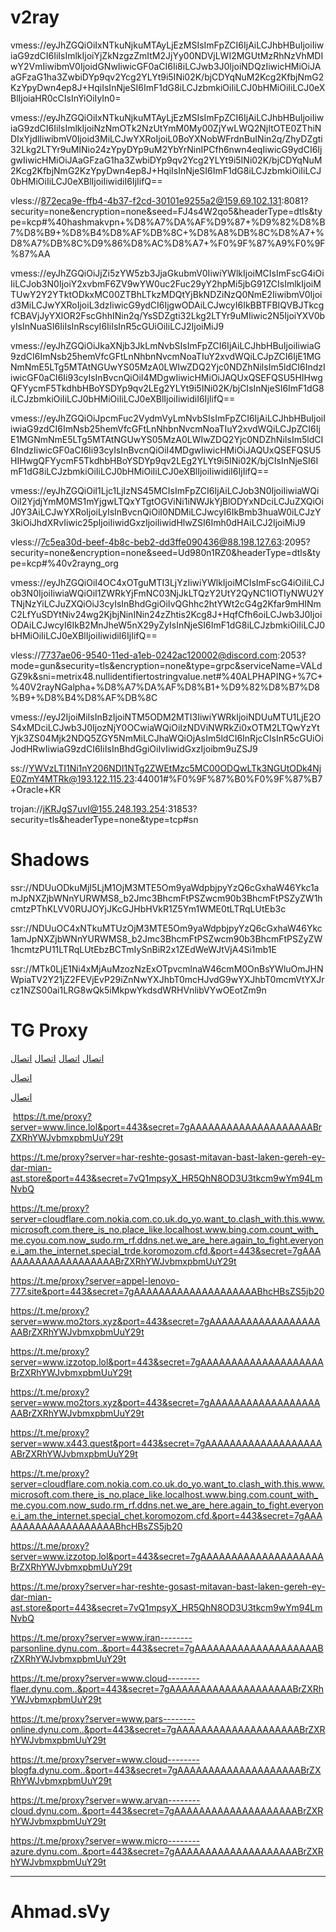 # v2ray
vmess://eyJhZGQiOiIxNTkuNjkuMTAyLjEzMSIsImFpZCI6IjAiLCJhbHBuIjoiIiwiaG9zdCI6IiIsImlkIjoiYjZkNzgzZmItM2JjYy00NDVjLWI2MGUtMzRhNzVhMDIwY2VmIiwibmV0IjoidGNwIiwicGF0aCI6Ii8iLCJwb3J0IjoiNDQzIiwicHMiOiJAaGFzaG1ha3ZwbiDYp9qv2Ycg2YLYt9i5INi02K/bjCDYqNuM2Kcg2KfbjNmG2KzYpyDwn4ep8J+HqiIsInNjeSI6ImF1dG8iLCJzbmkiOiIiLCJ0bHMiOiIiLCJ0eXBlIjoiaHR0cCIsInYiOiIyIn0=

vmess://eyJhZGQiOiIxNTkuNjkuMTAyLjEzMSIsImFpZCI6IjAiLCJhbHBuIjoiIiwiaG9zdCI6IiIsImlkIjoiNzNmOTk2NzUtYmM0My00ZjYwLWQ2NjItOTE0ZThiNDIxYjdlIiwibmV0Ijoid3MiLCJwYXRoIjoiL0BoYXNobWFrdnBuINin2q/ZhyDZgti32Lkg2LTYr9uMINio24zYpyDYp9uM2YbYrNinIPCfh6nwn4eqIiwicG9ydCI6IjgwIiwicHMiOiJAaGFzaG1ha3ZwbiDYp9qv2Ycg2YLYt9i5INi02K/bjCDYqNuM2Kcg2KfbjNmG2KzYpyDwn4ep8J+HqiIsInNjeSI6ImF1dG8iLCJzbmkiOiIiLCJ0bHMiOiIiLCJ0eXBlIjoiIiwidiI6IjIifQ==

vless://872eca9e-ffb4-4b37-f2cd-30101e9255a2@159.69.102.131:8081?security=none&encryption=none&seed=FJ4s4W2qo5&headerType=dtls&type=kcp#%40hashmakvpn+%D8%A7%DA%AF%D9%87+%D9%82%D8%B7%D8%B9+%D8%B4%D8%AF%DB%8C+%D8%A8%DB%8C%D8%A7+%D8%A7%DB%8C%D9%86%D8%AC%D8%A7+%F0%9F%87%A9%F0%9F%87%AA

vmess://eyJhZGQiOiJjZi5zYW5zb3JjaGkubmV0IiwiYWlkIjoiMCIsImFscG4iOiIiLCJob3N0IjoiY2xvbmF6ZV9wYW0uc2Fuc29yY2hpMi5jbG91ZCIsImlkIjoiMTUwY2Y2YTktODkxMC00ZTBhLTkzMDQtYjBkNDZiNzQ0NmE2IiwibmV0Ijoid3MiLCJwYXRoIjoiL3dzIiwicG9ydCI6IjgwODAiLCJwcyI6IkBBTFBIQVBJTkcgfCBAVjJyYXlOR2FscGhhINin2q/YsSDZgti32Lkg2LTYr9uMIiwic2N5IjoiYXV0byIsInNuaSI6IiIsInRscyI6IiIsInR5cGUiOiIiLCJ2IjoiMiJ9

vmess://eyJhZGQiOiJkaXNjb3JkLmNvbSIsImFpZCI6IjAiLCJhbHBuIjoiIiwiaG9zdCI6ImNsb25hemVfcGFtLnNhbnNvcmNoaTIuY2xvdWQiLCJpZCI6IjE1MGNmNmE5LTg5MTAtNGUwYS05MzA0LWIwZDQ2Yjc0NDZhNiIsIm5ldCI6IndzIiwicGF0aCI6Ii93cyIsInBvcnQiOiI4MDgwIiwicHMiOiJAQUxQSEFQSU5HIHwgQFYycmF5TkdhbHBoYSDYp9qv2LEg2YLYt9i5INi02K/bjCIsInNjeSI6ImF1dG8iLCJzbmkiOiIiLCJ0bHMiOiIiLCJ0eXBlIjoiIiwidiI6IjIifQ==

vmess://eyJhZGQiOiJpcmFuc2VydmVyLmNvbSIsImFpZCI6IjAiLCJhbHBuIjoiIiwiaG9zdCI6ImNsb25hemVfcGFtLnNhbnNvcmNoaTIuY2xvdWQiLCJpZCI6IjE1MGNmNmE5LTg5MTAtNGUwYS05MzA0LWIwZDQ2Yjc0NDZhNiIsIm5ldCI6IndzIiwicGF0aCI6Ii93cyIsInBvcnQiOiI4MDgwIiwicHMiOiJAQUxQSEFQSU5HIHwgQFYycmF5TkdhbHBoYSDYp9qv2LEg2YLYt9i5INi02K/bjCIsInNjeSI6ImF1dG8iLCJzbmkiOiIiLCJ0bHMiOiIiLCJ0eXBlIjoiIiwidiI6IjIifQ==

vmess://eyJhZGQiOiI1Ljc1LjIzNS45MCIsImFpZCI6IjAiLCJob3N0IjoiIiwiaWQiOiI2YjdjYmM0MS1mYjgwLTQxYTgtOGViNi1iNWJkYjBlODYxNDciLCJuZXQiOiJ0Y3AiLCJwYXRoIjoiLyIsInBvcnQiOiI0NDMiLCJwcyI6IkBmb3huaW0iLCJzY3kiOiJhdXRvIiwic25pIjoiIiwidGxzIjoiIiwidHlwZSI6Imh0dHAiLCJ2IjoiMiJ9

vless://7c5ea30d-beef-4b8c-beb2-dd3ffe090436@88.198.127.63:2095?security=none&encryption=none&seed=Ud980n1RZ0&headerType=dtls&type=kcp#%40v2rayng_org

vmess://eyJhZGQiOiI4OC4xOTguMTI3LjYzIiwiYWlkIjoiMCIsImFscG4iOiIiLCJob3N0IjoiIiwiaWQiOiI1ZWRkYjFmNC03NjJkLTQzY2UtY2QyNC1lOTIyNWU2YTNjNzYiLCJuZXQiOiJ3cyIsInBhdGgiOiIvQGhhc2htYWt2cG4g2Kfar9mHINmC2LfYuSDYtNiv24wg2KjbjNinINin24zZhtis2Kcg8J+HqfCfh6oiLCJwb3J0IjoiODAiLCJwcyI6IkB2MnJheW5nX29yZyIsInNjeSI6ImF1dG8iLCJzbmkiOiIiLCJ0bHMiOiIiLCJ0eXBlIjoiIiwidiI6IjIifQ==

vless://7737ae06-9540-11ed-a1eb-0242ac120002@discord.com:2053?mode=gun&security=tls&encryption=none&type=grpc&serviceName=VALdGZ9k&sni=metrix48.nullidentifiertostringvalue.net#%40ALPHAPING+%7C+%40V2rayNGalpha+%D8%A7%DA%AF%D8%B1+%D9%82%D8%B7%D8%B9+%D8%B4%D8%AF%DB%8C

vmess://eyJ2IjoiMiIsInBzIjoiNTM5ODM2MTI3IiwiYWRkIjoiNDUuMTU1LjE2OS4xMDciLCJwb3J0IjozNjY0OCwiaWQiOiIzNDViNWRkZi0xOTM2LTQwYzYtYjk3ZS04Mjk2NDQ5ZGY5NmMiLCJhaWQiOjAsIm5ldCI6InRjcCIsInR5cGUiOiJodHRwIiwiaG9zdCI6IiIsInBhdGgiOiIvIiwidGxzIjoibm9uZSJ9

ss://YWVzLTI1Ni1nY206NDI1NTg2ZWEtMzc5MC00ODQwLTk3NGUtODk4NjE0ZmY4MTRk@193.122.115.23:44001#%F0%9F%87%B0%F0%9F%87%B7+Oracle+KR


trojan://jKRJgS7uvI@155.248.193.254:31853?security=tls&headerType=none&type=tcp#sn



# Shadows
ssr://NDUuODkuMjI5LjM1OjM3MTE5Om9yaWdpbjpyYzQ6cGxhaW46Ykc1amJpNXZjbWNnYURWMS8_b2Jmc3BhcmFtPSZwcm90b3BhcmFtPSZyZW1hcmtzPThKLVV0RUJOYjJKcGJHbHVkR1Z5Ym1WME0tLTRqLUtEb3c

ssr://NDUuOC4xNTkuMTUzOjM3MTE5Om9yaWdpbjpyYzQ6cGxhaW46Ykc1amJpNXZjbWNnYURWMS8_b2Jmc3BhcmFtPSZwcm90b3BhcmFtPSZyZW1hcmtzPU11LTRqLUtEbzBCTmIySnBiR2x1ZEdWeWJtVjA4Si1mb1E

ssr://MTk0LjE1Ni4xMjAuMzozNzExOTpvcmlnaW46cmM0OnBsYWluOmJHNWpiaTV2Y21jZ2FEVjEvP29iZnNwYXJhbT0mcHJvdG9wYXJhbT0mcmVtYXJrcz1NZS00ai1LRG8wQk5iMkpwYkdsdWRHVnlibVYwOEotZm9n


# TG Proxy

[اتصال](https://t.me/proxy?server=xn--910br1bqel2q98ctrowwlqib.fun.xn--ihqs2da42tww9aa451or35c.monster.&port=443&secret=7gAAAAAAAAAAAAAAAAAAAABrZXRhYWJvbmxpbmUuY29t)
[اتصال](https://t.me/proxy?server=195.74.93.34&port=443&secret=eec80ff604fa45408f1d152624d3bffcf26b65746161626f6e6c696e652e636f6d)
[اتصال](https://t.me/proxy?server=46.229.243.69&port=443&secret=eec80ff604fa45408f1d152624d3bffcf26b65746161626f6e6c696e652e636f6d)
[اتصال](https://t.me/proxy?server=194.87.245.172&port=443&secret=eec80ff604fa45408f1d152624d3bffcf26b65746161626f6e6c696e652e636f6d)

[اتصال](https://t.me/proxy?server=212.192.243.42&port=443&secret=eec80ff604fa45408f1d152624d3bffcf26b65746161626f6e6c696e652e636f6d)

[اتصال](https://t.me/proxy?server=om.nokia.com.co.uk.do_yo.want_to.clash_with.this.microsoft.com.there_is_no.place_like.localhost.bing.com.count_with_me.cyou.com.now_sudo.rm_rf.ddns.net.we_are_here.again_to_fight.with_everyone.i_am.the_internet.special_waya.cloudflare.thisis.namava.cyou.&port=443&secret=7gAAAAAAAAAAAAAAAAAAAABrZXRhYWJvbmxpbmUuY29t)


‌ https://t.me/proxy?server=www.lince.lol&port=443&secret=7gAAAAAAAAAAAAAAAAAAAABrZXRhYWJvbmxpbmUuY29t

https://t.me/proxy?server=har-reshte-gosast-mitavan-bast-laken-gereh-ey-dar-mian-ast.store&port=443&secret=7vQ1mpsyX_HR5QhN8OD3U3tkcm9wYm94LmNvbQ

https://t.me/proxy?server=cloudflare.com.nokia.com.co.uk.do_yo.want_to.clash_with.this.www.microsoft.com.there_is_no.place_like.localhost.www.bing.com.count_with_me.cyou.com.now_sudo.rm_rf.ddns.net.we_are_here.again_to_fight.everyone.i_am.the_internet.special_trde.koromozom.cfd.&port=443&secret=7gAAAAAAAAAAAAAAAAAAAABrZXRhYWJvbmxpbmUuY29t

https://t.me/proxy?server=appel-lenovo-777.site&port=443&secret=7gAAAAAAAAAAAAAAAAAAAABhcHBsZS5jb20

https://t.me/proxy?server=www.mo2tors.xyz&port=443&secret=7gAAAAAAAAAAAAAAAAAAAABrZXRhYWJvbmxpbmUuY29t

https://t.me/proxy?server=www.izzotop.lol&port=443&secret=7gAAAAAAAAAAAAAAAAAAAABrZXRhYWJvbmxpbmUuY29t

https://t.me/proxy?server=www.mo2tors.xyz&port=443&secret=7gAAAAAAAAAAAAAAAAAAAABrZXRhYWJvbmxpbmUuY29t

https://t.me/proxy?server=www.x443.quest&port=443&secret=7gAAAAAAAAAAAAAAAAAAAABrZXRhYWJvbmxpbmUuY29t

https://t.me/proxy?server=cloudflare.com.nokia.com.co.uk.do_yo.want_to.clash_with.this.www.microsoft.com.there_is_no.place_like.localhost.www.bing.com.count_with_me.cyou.com.now_sudo.rm_rf.ddns.net.we_are_here.again_to_fight.everyone.i_am.the_internet.special_chet.koromozom.cfd.&port=443&secret=7gAAAAAAAAAAAAAAAAAAAABhcHBsZS5jb20

https://t.me/proxy?server=www.izzotop.lol&port=443&secret=7gAAAAAAAAAAAAAAAAAAAABrZXRhYWJvbmxpbmUuY29t

https://t.me/proxy?server=har-reshte-gosast-mitavan-bast-laken-gereh-ey-dar-mian-ast.store&port=443&secret=7vQ1mpsyX_HR5QhN8OD3U3tkcm9wYm94LmNvbQ

https://t.me/proxy?server=www.iran--------parsonline.dynu.com..&port=443&secret=7gAAAAAAAAAAAAAAAAAAAABrZXRhYWJvbmxpbmUuY29t

https://t.me/proxy?server=www.cloud--------flaer.dynu.com..&port=443&secret=7gAAAAAAAAAAAAAAAAAAAABrZXRhYWJvbmxpbmUuY29t

https://t.me/proxy?server=www.pars--------online.dynu.com..&port=443&secret=7gAAAAAAAAAAAAAAAAAAAABrZXRhYWJvbmxpbmUuY29t

https://t.me/proxy?server=www.cloud--------blogfa.dynu.com..&port=443&secret=7gAAAAAAAAAAAAAAAAAAAABrZXRhYWJvbmxpbmUuY29t

https://t.me/proxy?server=www.arvan--------cloud.dynu.com..&port=443&secret=7gAAAAAAAAAAAAAAAAAAAABrZXRhYWJvbmxpbmUuY29t

https://t.me/proxy?server=www.micro--------azure.dynu.com..&port=443&secret=7gAAAAAAAAAAAAAAAAAAAABrZXRhYWJvbmxpbmUuY29t



<hr>

# Ahmad.sVy
